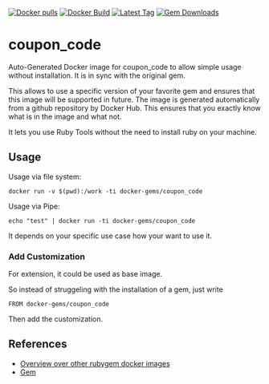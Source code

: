 [![Docker pulls](https://img.shields.io/docker/pulls/rubygem/coupon_code.svg)](https://hub.docker.com/r/rubygem/coupon_code/)
[![Docker Build](https://img.shields.io/docker/automated/rubygem/coupon_code.svg)](https://hub.docker.com/r/rubygem/coupon_code/)
[![Latest Tag](https://img.shields.io/github/tag/docker-rubygem/coupon_code.svg)](https://hub.docker.com/r/rubygem/coupon_code/)
[![Gem Downloads](https://img.shields.io/gem/dt/coupon_code.svg)](https://rubygems.org/gems/coupon_code/)
# coupon_code

Auto-Generated Docker image for coupon_code to allow simple usage without installation.
It is in sync with the original gem.

This allows to use a specific version of your favorite gem and ensures that this image will be supported in future.
The image is generated automatically from a github repository by Docker Hub.
This ensures that you exactly know what is in the image and what not.

It lets you use Ruby Tools without the need to install ruby on your machine.

## Usage

Usage via file system:

`docker run -v $(pwd):/work -ti docker-gems/coupon_code`

Usage via Pipe:

`echo "test" | docker run -ti docker-gems/coupon_code`

It depends on your specific use case how your want to use it.

### Add Customization

For extension, it could be used as base image.

So instead of struggeling with the installation of a gem, just write

`FROM docker-gems/coupon_code`

Then add the customization.

## References

 - [Overview over other rubygem docker images](https://github.com/thinkbot/docker-rubygem)
 - [Gem](https://rubygems.org/gems/coupon_code/)
